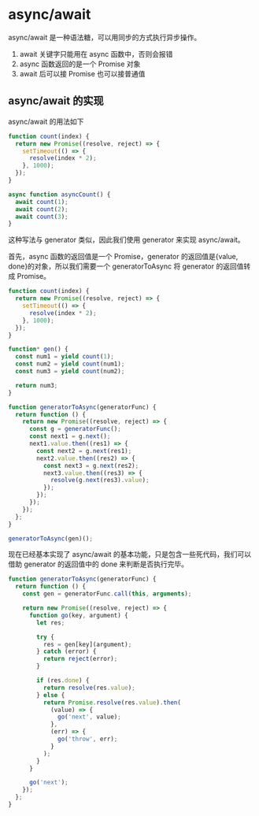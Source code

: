 # async/await

async/await 是一种语法糖，可以用同步的方式执行异步操作。

1. await 关键字只能用在 async 函数中，否则会报错
2. async 函数返回的是一个 Promise 对象
3. await 后可以接 Promise 也可以接普通值

## async/await 的实现

async/await 的用法如下

```javascript
function count(index) {
  return new Promise((resolve, reject) => {
    setTimeout(() => {
      resolve(index * 2);
    }, 1000);
  });
}

async function asyncCount() {
  await count(1);
  await count(2);
  await count(3);
}
```

这种写法与 generator 类似，因此我们使用 generator 来实现 async/await。

首先，async 函数的返回值是一个 Promise，generator 的返回值是{value, done}的对象，所以我们需要一个 generatorToAsync 将 generator 的返回值转成 Promise。

```javascript
function count(index) {
  return new Promise((resolve, reject) => {
    setTimeout(() => {
      resolve(index * 2);
    }, 1000);
  });
}

function* gen() {
  const num1 = yield count(1);
  const num2 = yield count(num1);
  const num3 = yield count(num2);

  return num3;
}

function generatorToAsync(generatorFunc) {
  return function () {
    return new Promise((resolve, reject) => {
      const g = generatorFunc();
      const next1 = g.next();
      next1.value.then((res1) => {
        const next2 = g.next(res1);
        next2.value.then((res2) => {
          const next3 = g.next(res2);
          next3.value.then((res3) => {
            resolve(g.next(res3).value);
          });
        });
      });
    });
  };
}

generatorToAsync(gen)();
```

现在已经基本实现了 async/await 的基本功能，只是包含一些死代码，我们可以借助 generator 的返回值中的 done 来判断是否执行完毕。

```javascript
function generatorToAsync(generatorFunc) {
  return function () {
    const gen = generatorFunc.call(this, arguments);

    return new Promise((resolve, reject) => {
      function go(key, argument) {
        let res;

        try {
          res = gen[key](argument);
        } catch (error) {
          return reject(error);
        }

        if (res.done) {
          return resolve(res.value);
        } else {
          return Promise.resolve(res.value).then(
            (value) => {
              go('next', value);
            },
            (err) => {
              go('throw', err);
            }
          );
        }
      }

      go('next');
    });
  };
}
```
